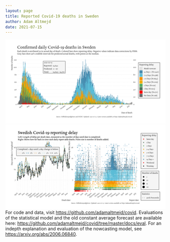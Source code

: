 ```yaml
---
layout: page
title: Reported Covid-19 deaths in Sweden
author: Adam Altmejd
date: 2021-07-15
---
```


![Graph of Swedish Covid-19 deaths with reporting delay.](deaths_lag_sweden_2021-07-15.png "Swedish Covid-19 deaths.")
![Graph of Swedish Covid-19 reporting delay in daily deaths.](lag_trend_sweden_2021-07-15.png "Trend in Swedish Covid-19 mortality reporting delay.")
For code and data, visit <https://github.com/adamaltmejd/covid>.
Evaluations of the statistical model and the old constant average forecast are available here: <https://github.com/adamaltmejd/covid/tree/master/docs/eval>.
For an indepth explanation and evaluation of the nowcasting model, see <https://arxiv.org/abs/2006.06840>.

